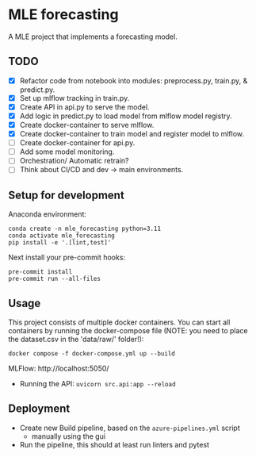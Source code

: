 
# MLE forecasting

A MLE project that implements a forecasting model.

## TODO

- [x] Refactor code from notebook into modules: preprocess.py, train.py, & predict.py.
- [x] Set up mlflow tracking in train.py.
- [x] Create API in api.py to serve the model.
- [x] Add logic in predict.py to load model from mlflow model registry.
- [x] Create docker-container to serve mlflow.
- [x] Create docker-container to train model and register model to mlflow.
- [ ] Create docker-container for api.py.
- [ ] Add some model monitoring.
- [ ] Orchestration/ Automatic retrain?
- [ ] Think about CI/CD and dev -> main environments.

## Setup for development

Anaconda environment:
```
conda create -n mle_forecasting python=3.11
conda activate mle_forecasting
pip install -e '.[lint,test]'
```

Next install your pre-commit hooks:
```
pre-commit install
pre-commit run --all-files
```

## Usage

This project consists of multiple docker containers. You can start all containers by running the docker-compose file (NOTE: you need to place the dataset.csv in the 'data/raw/' folder!):

```
docker compose -f docker-compose.yml up --build
```

MLFlow: http://localhost:5050/


- Running the API: `uvicorn src.api:app --reload`

## Deployment

- Create new Build pipeline, based on the `azure-pipelines.yml` script
  - manually using the gui
- Run the pipeline, this should at least run linters and pytest

